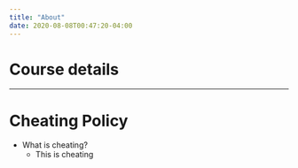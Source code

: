 ```yaml
---
title: "About"
date: 2020-08-08T00:47:20-04:00
---
```


# Course details
---

# Cheating Policy

- What is cheating?
    * This is cheating